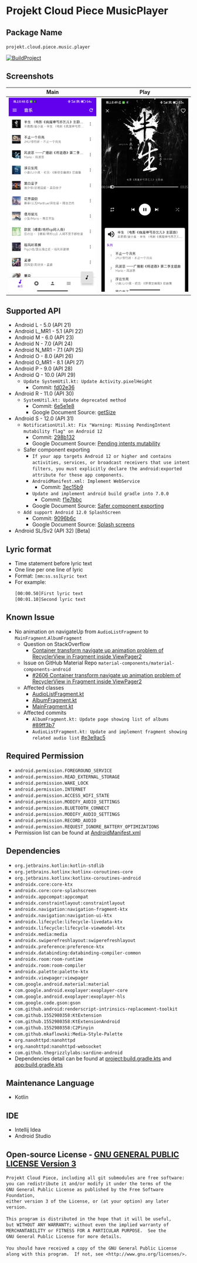 # Projekt Cloud Piece MusicPlayer

## Package Name
`projekt.cloud.piece.music.player`

[![BuildProject](https://github.com/1552980358/MusicPlayer/actions/workflows/BuildProject.yml/badge.svg)](https://github.com/1552980358/MusicPlayer/actions)

## Screenshots
Main             |  Play
:-------------------------:|:-------------------------:
![Main](arts/screenshot_main.jpg) | ![Play](arts/screenshot_play.jpg)

## Supported API
- Android L - 5.0 (API 21)
- Android L_MR1 - 5.1 (API 22)
- Android M - 6.0 (API 23)
- Android N - 7.0 (API 24)
- Android N_MR1 - 7.1 (API 25)
- Android O - 8.0 (API 26)
- Android O_MR1 - 8.1 (API 27)
- Android P - 9.0 (API 28)
- Android Q - 10.0 (API 29)
    - `Update SystemUtil.kt: Update Activity.pixelHeight`
        - Commit: [fd02e36](https://github.com/1552980358/MusicPlayer/commit/fd02e36df7813b745babeafaa427f3cc90b4e170)
- Android R - 11.0 (API 30)
    - `SystemUtil.kt: Update deprecated method`
        - Commit: [6e5e1e8](https://github.com/1552980358/MusicPlayer/commit/6e5e1e86a643c1be2a5d002d4c6b900b97baf23c)
        - Google Document Source: [getSize](https://developer.android.com/reference/android/view/Display#getSize(android.graphics.Point))
- Android S - 12.0 (API 31)
    - `NotificationUtil.kt: Fix "Warning: Missing PendingIntent mutability flag" on Android 12`
        - Commit: [298b132](https://github.com/1552980358/MusicPlayer/commit/298b132064cbcb492ed818fb286a21de531366af)
        - Google Document Source: [Pending intents mutability](https://developer.android.com/about/versions/12/behavior-changes-12#pending-intent-mutability)
    - Safer component exporting
        - `If your app targets Android 12 or higher and contains activities, services, or broadcast receivers that use intent filters, you must explicitly declare the android:exported attribute for these app components.`
        - `AndroidManifest.xml: Implement WebService`
            - Commit: [3ec15b9](https://github.com/1552980358/MusicPlayer/commit/3ec15b932f6f872be5d29f9fac9e96b251d3c1fd#diff-7fa6aef292187a049f7a4d6060d8df3ba212d838789c78940bd363344b1c38cd)
        - `Update and implement android build gradle into 7.0.0`
            - Commit: [f1e7bbc](https://github.com/1552980358/MusicPlayer/commit/f1e7bbce27b9c2eba5096493fa3d0883aa1673df#diff-7fa6aef292187a049f7a4d6060d8df3ba212d838789c78940bd363344b1c38cd)
        - Google Document Source: [Safer component exporting](https://developer.android.com/about/versions/12/behavior-changes-12#exported)
    - `Add support Android 12.0 SplashScreen`
        - Commit: [9096b6c](https://github.com/1552980358/MusicPlayer/commit/9096b6c2220c422703cc90a96db8bb49208690b2)
        - Google Document Source: [Splash screens](https://developer.android.com/guide/topics/ui/splash-screen)
- Android SL/Sv2 (API 32) [Beta]

## Lyric format
- Time statement before lyric text
- One line per one line of lyric
- Format: `[mm:ss.ss]Lyric text`
- For example:
  ```
  [00:00.50]First lyric text
  [00:01.10]Second lyric text
  ```
  
## Known Issue
- No animation on navigateUp from `AudioListFragment` to `MainFragment`.`AlbumFragment`
  - Question on StackOverflow
    - [Container transform navigate up animation problem of RecyclerView in Fragment inside ViewPager2](https://stackoverflow.com/questions/71522617/container-transform-navigate-up-animation-problem-of-recyclerview-in-fragment-in)
  - Issue on GitHub Material Repo `material-components/material-components-android`
    - [#2606 Container transform navigate up animation problem of RecyclerView in Fragment inside ViewPager2](https://github.com/material-components/material-components-android/issues/2606)
  - Affected classes
    - [AudioListFragment.kt](app/src/main/java/projekt/cloud/piece/music/player/ui/audioList/AudioListFragment.kt)
    - [AlbumFragment.kt](app/src/main/java/projekt/cloud/piece/music/player/ui/main/album/AlbumFragment.kt)
    - [MainFragment.kt](app/src/main/java/projekt/cloud/piece/music/player/ui/main/MainFragment.kt)
  - Affected commits
    - `AlbumFragment.kt: Update page showing list of albums` [#89ff3b7](https://github.com/1552980358/MusicPlayer/commit/89ff3b75bfc265f9b594f477e16b6c907b52293a)
    - `AudioListFragment.kt: Update and implement fragment showing related audio list` [#e3e9ac5](https://github.com/1552980358/MusicPlayer/commit/e3e9ac56f60f0ebcd820c094f6dfbff413f7c067)

## Required Permission
- `android.permission.FOREGROUND_SERVICE`
- `android.permission.READ_EXTERNAL_STORAGE`
- `android.permission.WAKE_LOCK`
- `android.permission.INTERNET`
- `android.permission.ACCESS_WIFI_STATE`
- `android.permission.MODIFY_AUDIO_SETTINGS`
- `android.permission.BLUETOOTH_CONNECT`
- `android.permission.MODIFY_AUDIO_SETTINGS`
- `android.permission.RECORD_AUDIO`
- `android.permission.REQUEST_IGNORE_BATTERY_OPTIMIZATIONS`
- Permission list can be found at [AndroidManifest.xml](app/src/main/AndroidManifest.xml)

## Dependencies
- `org.jetbrains.kotlin:kotlin-stdlib`
- `org.jetbrains.kotlinx:kotlinx-coroutines-core`
- `org.jetbrains.kotlinx:kotlinx-coroutines-android`
- `androidx.core:core-ktx`
- `androidx.core:core-splashscreen`
- `androidx.appcompat:appcompat`
- `androidx.constraintlayout:constraintlayout`
- `androidx.navigation:navigation-fragment-ktx`
- `androidx.navigation:navigation-ui-ktx`
- `androidx.lifecycle:lifecycle-livedata-ktx`
- `androidx.lifecycle:lifecycle-viewmodel-ktx`
- `androidx.media:media`
- `androidx.swiperefreshlayout:swiperefreshlayout`
- `androidx.preference:preference-ktx`
- `androidx.databinding:databinding-compiler-common`
- `androidx.room:room-runtime`
- `androidx.room:room-compiler`
- `androidx.palette:palette-ktx`
- `androidx.viewpager:viewpager`
- `com.google.android.material:material`
- `com.google.android.exoplayer:exoplayer-core`
- `com.google.android.exoplayer:exoplayer-hls`
- `com.google.code.gson:gson`
- `com.github.android:renderscript-intrinsics-replacement-toolkit`
- `com.github.1552980358:KtExtension`
- `com.github.1552980358:KtExtensionAndroid`
- `com.github.1552980358:C2Pinyin`
- `com.github.mkaflowski:Media-Style-Palette`
- `org.nanohttpd:nanohttpd `
- `org.nanohttpd:nanohttpd-websocket`
- `com.github.thegrizzlylabs:sardine-android`
- Dependencies detail can be found at [project:build.gradle.kts](build.gradle.kts) and [app:build.gradle.kts](app/build.gradle.kts)

## Maintenance Language
- Kotlin

## IDE
- Intellij Idea
- Android Studio

## Open-source License - [GNU GENERAL PUBLIC LICENSE Version 3](LICENSE)
```
Projekt Cloud Piece, including all git submodules are free software:
you can redistribute it and/or modify it under the terms of the
GNU General Public License as published by the Free Software Foundation,
either version 3 of the License, or (at your option) any later version.

This program is distributed in the hope that it will be useful,
but WITHOUT ANY WARRANTY; without even the implied warranty of
MERCHANTABILITY or FITNESS FOR A PARTICULAR PURPOSE.  See the
GNU General Public License for more details.

You should have received a copy of the GNU General Public License
along with this program.  If not, see <http://www.gnu.org/licenses/>.
```